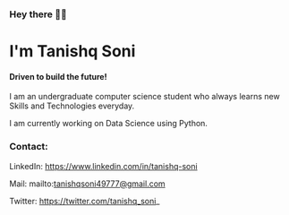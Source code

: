 ### Hey there 👋🏻
# I'm Tanishq Soni

#### Driven to build the future!

I am an undergraduate computer science student who always learns new Skills and Technologies everyday.

I am currently working on Data Science using Python.

### Contact: 
LinkedIn: https://www.linkedin.com/in/tanishq-soni

Mail: mailto:tanishqsoni49777@gmail.com

Twitter: https://twitter.com/tanishq_soni_
